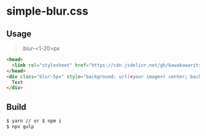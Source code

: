 # simple-blur.css

## Usage

> .blur-<1-20>px

```HTML
<head>
  <link rel="stylesheet" href="https://cdn.jsdelivr.net/gh/kawakawaritsuki/simple-blur.css@latest/dist/simple-blur.css">
</head>
<div class="blur-5px" style="background: url(<your image>) center; background-size: cover;">
  Text
</div>
```

## Build

```sh
$ yarn // or $ npm i
$ npx gulp
```
